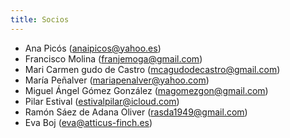 ```yaml
---
title: Socios
---
```


* Ana Picós	(anaipicos@yahoo.es)
* Francisco Molina	(franjemoga@gmail.com)
* Mari Carmen gudo de Castro	(mcagudodecastro@gmail.com)
* María Peñalver	(mariapenalver@yahoo.com)
* Miguel Ángel Gómez González	(magomezgon@gmail.com)
* Pilar Estival	(estivalpilar@icloud.com)
* Ramón Sáez de Adana Oliver	(rasda1949@gmail.com)
* Eva Boj	(eva@atticus-finch.es)
